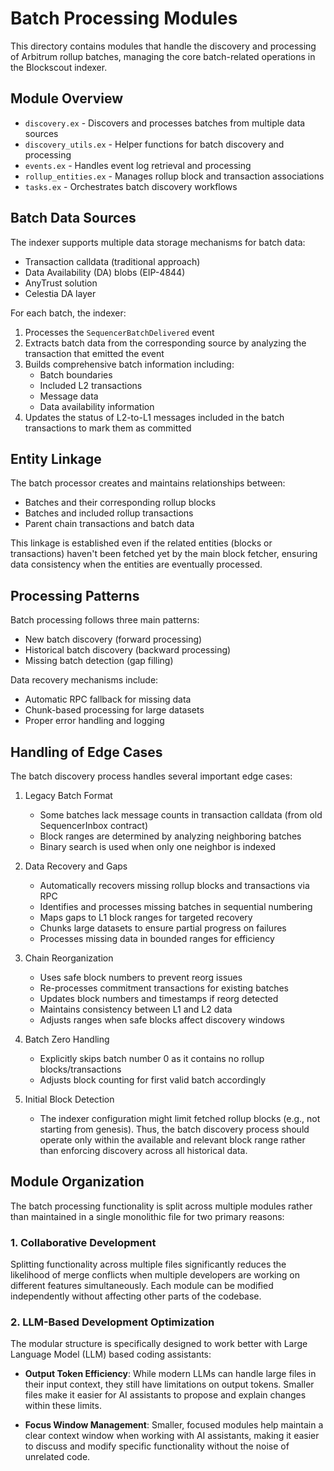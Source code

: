 # Batch Processing Modules

This directory contains modules that handle the discovery and processing of Arbitrum rollup batches, managing the core batch-related operations in the Blockscout indexer.

## Module Overview

- `discovery.ex` - Discovers and processes batches from multiple data sources
- `discovery_utils.ex` - Helper functions for batch discovery and processing
- `events.ex` - Handles event log retrieval and processing
- `rollup_entities.ex` - Manages rollup block and transaction associations
- `tasks.ex` - Orchestrates batch discovery workflows

## Batch Data Sources

The indexer supports multiple data storage mechanisms for batch data:
- Transaction calldata (traditional approach)
- Data Availability (DA) blobs (EIP-4844)
- AnyTrust solution
- Celestia DA layer

For each batch, the indexer:
1. Processes the `SequencerBatchDelivered` event
2. Extracts batch data from the corresponding source by analyzing the transaction that emitted the event
3. Builds comprehensive batch information including:
   - Batch boundaries
   - Included L2 transactions
   - Message data
   - Data availability information
4. Updates the status of L2-to-L1 messages included in the batch transactions to mark them as committed

## Entity Linkage

The batch processor creates and maintains relationships between:
- Batches and their corresponding rollup blocks
- Batches and included rollup transactions
- Parent chain transactions and batch data

This linkage is established even if the related entities (blocks or transactions) haven't been fetched yet by the main block fetcher, ensuring data consistency when the entities are eventually processed.

## Processing Patterns

Batch processing follows three main patterns:
- New batch discovery (forward processing)
- Historical batch discovery (backward processing)
- Missing batch detection (gap filling)

Data recovery mechanisms include:
- Automatic RPC fallback for missing data
- Chunk-based processing for large datasets
- Proper error handling and logging

## Handling of Edge Cases

The batch discovery process handles several important edge cases:

1. Legacy Batch Format
   - Some batches lack message counts in transaction calldata (from old SequencerInbox contract)
   - Block ranges are determined by analyzing neighboring batches
   - Binary search is used when only one neighbor is indexed

2. Data Recovery and Gaps
   - Automatically recovers missing rollup blocks and transactions via RPC
   - Identifies and processes missing batches in sequential numbering
   - Maps gaps to L1 block ranges for targeted recovery
   - Chunks large datasets to ensure partial progress on failures
   - Processes missing data in bounded ranges for efficiency

3. Chain Reorganization
   - Uses safe block numbers to prevent reorg issues
   - Re-processes commitment transactions for existing batches
   - Updates block numbers and timestamps if reorg detected
   - Maintains consistency between L1 and L2 data
   - Adjusts ranges when safe blocks affect discovery windows

4. Batch Zero Handling
   - Explicitly skips batch number 0 as it contains no rollup blocks/transactions
   - Adjusts block counting for first valid batch accordingly

5. Initial Block Detection
   - The indexer configuration might limit fetched rollup blocks (e.g., not starting from genesis). Thus, the batch discovery process should operate only within the available and relevant block range rather than enforcing discovery across all historical data.

## Module Organization

The batch processing functionality is split across multiple modules rather than maintained in a single monolithic file for two primary reasons:

### 1. Collaborative Development

Splitting functionality across multiple files significantly reduces the likelihood of merge conflicts when multiple developers are working on different features simultaneously. Each module can be modified independently without affecting other parts of the codebase.

### 2. LLM-Based Development Optimization

The modular structure is specifically designed to work better with Large Language Model (LLM) based coding assistants:

- **Output Token Efficiency**: While modern LLMs can handle large files in their input context, they still have limitations on output tokens. Smaller files make it easier for AI assistants to propose and explain changes within these limits.

- **Focus Window Management**: Smaller, focused modules help maintain a clear context window when working with AI assistants, making it easier to discuss and modify specific functionality without the noise of unrelated code.